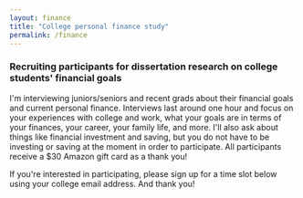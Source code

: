 ```yaml
---
layout: finance
title: "College personal finance study"
permalink: /finance
---
```


### Recruiting participants for dissertation research on college students' financial goals
I'm interviewing juniors/seniors and recent grads about their financial goals and current personal finance. Interviews last around one hour and focus on your experiences with college and work, what your goals are in terms of your finances, your career, your family life, and more. I'll also ask about things like financial investment and saving, but you do not have to be investing or saving at the moment in order to participate. All participants receive a $30 Amazon gift card as a thank you!

If you're interested in participating, please sign up for a time slot below using your college email address. And thank you!



